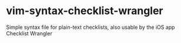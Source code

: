 vim-syntax-checklist-wrangler
=============================

Simple syntax file for plain-text checklists, also usable by the iOS app Checklist Wrangler
